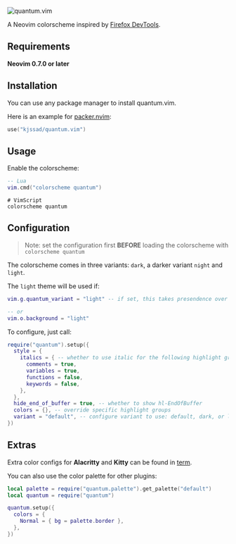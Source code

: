 ![quantum.vim](https://raw.githubusercontent.com/kjssad/firefox.vim/master/img/preview.png)

A Neovim colorscheme inspired by [Firefox DevTools](https://developer.mozilla.org/en-US/docs/Tools).

## Requirements
**Neovim 0.7.0 or later**

## Installation
You can use any package manager to install quantum.vim. 

Here is an example for [packer.nvim](https://github.com/wbthomason/packer.nvim):
```lua
use("kjssad/quantum.vim")
```

## Usage
Enable the colorscheme:

```lua
-- Lua
vim.cmd("colorscheme quantum")
```

```vim
# VimScript
colorscheme quantum
```

## Configuration

> Note: set the configuration first **BEFORE** loading the colorscheme with `colorscheme quantum`

The colorscheme comes in three variants: `dark`, a darker variant `night` and `light`.

The `light` theme will be used if:
 
```lua
vim.g.quantum_variant = "light" -- if set, this takes presendence over `vim.o.background`

-- or 
vim.o.background = "light"
```

To configure, just call:

```lua
require("quantum").setup({
  style = {
    italics = { -- whether to use italic for the following highlight groups
      comments = true,
      variables = true,
      functions = false,
      keywords = false,
    },
  },
  hide_end_of_buffer = true, -- whether to show hl-EndOfBuffer
  colors = {}, -- override specific highlight groups
  variant = "default", -- configure variant to use: default, dark, or light
})
```

## Extras
Extra color configs for **Alacritty** and **Kitty** can be found in [term](term/).

You can also use the color palette for other plugins:

```lua
local palette = require("quantum.palette").get_palette("default")
local quantum = require("quantum")

quantum.setup({
  colors = {
    Normal = { bg = palette.border },
  },
})
```
